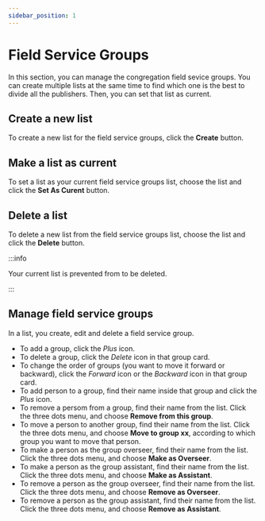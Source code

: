 ```yaml
---
sidebar_position: 1
---
```


# Field Service Groups

In this section, you can manage the congregation field sevice groups. You can create multiple lists at the same time to find which one is the best to divide all the publishers. Then, you can set that list as current.

## Create a new list

To create a new list for the field service groups, click the **Create** button.

## Make a list as current

To set a list as your current field service groups list, choose the list and click the **Set As Curent** button.

## Delete a list

To delete a new list from the field service groups list, choose the list and click the **Delete** button.

:::info

Your current list is prevented from to be deleted.

:::

## Manage field service groups

In a list, you create, edit and delete a field service group.

- To add a group, click the _Plus_ icon.
- To delete a group, click the _Delete_ icon in that group card.
- To change the order of groups (you want to move it forward or backward), click the _Forward_ icon or the _Backward_ icon in that group card.
- To add person to a group, find their name inside that group and click the _Plus_ icon.
- To remove a persom from a group, find their name from the list. Click the three dots menu, and choose **Remove from this group**.
- To move a person to another group, find their name from the list. Click the three dots menu, and choose **Move to group xx**, according to which group you want to move that person.
- To make a person as the group overseer, find their name from the list. Click the three dots menu, and choose **Make as Overseer**.
- To make a person as the group assistant, find their name from the list. Click the three dots menu, and choose **Make as Assistant**.
- To remove a person as the group overseer, find their name from the list. Click the three dots menu, and choose **Remove as Overseer**.
- To remove a person as the group assistant, find their name from the list. Click the three dots menu, and choose **Remove as Assistant**.
